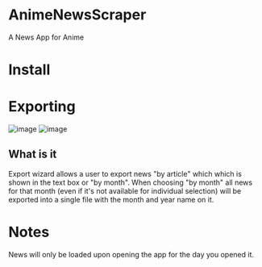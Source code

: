 # AnimeNewsScraper
A News App for Anime

# Install


# Exporting
![image](https://github.com/InfernoCycle/AnimeNewsScraper/assets/105338348/ec111539-2d3f-4207-858b-25776d4c50d7)
![image](https://github.com/InfernoCycle/AnimeNewsScraper/assets/105338348/cfa80e92-9542-46c3-8a04-92b058b3df7c)

## What is it
Export wizard allows a user to export news "by article" which which is shown in the text box or "by month". When choosing "by month" all news for that month (even if it's not available for individual selection) will be exported into a single file with the month and year name on it.

# Notes
News will only be loaded upon opening the app for the day you opened it.
